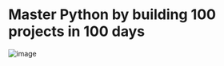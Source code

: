 # Master Python by building 100 projects in 100 days
![image](https://github.com/JonesKwameOsei/100-days-oc-coding-in-Python/assets/81886509/92f35932-4b9f-4825-9a07-1b4538516839)
